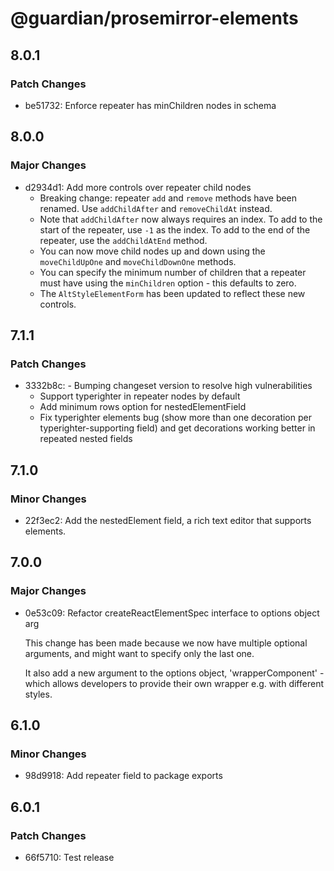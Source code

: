 # @guardian/prosemirror-elements

## 8.0.1

### Patch Changes

- be51732: Enforce repeater has minChildren nodes in schema

## 8.0.0

### Major Changes

- d2934d1: Add more controls over repeater child nodes
  - Breaking change: repeater `add` and `remove` methods have been renamed. Use `addChildAfter` and `removeChildAt` instead.
  - Note that `addChildAfter` now always requires an index.
    To add to the start of the repeater, use `-1` as the index.
    To add to the end of the repeater, use the `addChildAtEnd` method.
  - You can now move child nodes up and down using the `moveChildUpOne` and `moveChildDownOne` methods.
  - You can specify the minimum number of children that a repeater must have using the `minChildren` option - this defaults to zero.
  - The `AltStyleElementForm` has been updated to reflect these new controls.

## 7.1.1

### Patch Changes

- 3332b8c: - Bumping changeset version to resolve high vulnerabilities
  - Support typerighter in repeater nodes by default
  - Add minimum rows option for nestedElementField
  - Fix typerighter elements bug (show more than one decoration per typerighter-supporting field) and get decorations working better in repeated nested fields

## 7.1.0

### Minor Changes

- 22f3ec2: Add the nestedElement field, a rich text editor that supports elements.

## 7.0.0

### Major Changes

- 0e53c09: Refactor createReactElementSpec interface to options object arg

  This change has been made because we now have multiple optional arguments, and might want to specify only the last one.

  It also add a new argument to the options object, 'wrapperComponent' - which allows developers to provide their own wrapper e.g. with different styles.

## 6.1.0

### Minor Changes

- 98d9918: Add repeater field to package exports

## 6.0.1

### Patch Changes

- 66f5710: Test release
